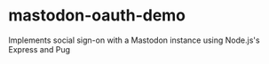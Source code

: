 # mastodon-oauth-demo
Implements social sign-on with a Mastodon instance using Node.js's Express and Pug
